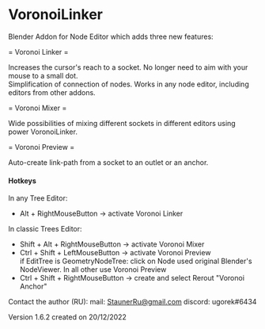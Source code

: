 # VoronoiLinker
Blender Addon for Node Editor which adds three new features:

= Voronoi Linker =

Increases the cursor's reach to a socket. No longer need to aim with your mouse to a small dot.  
Simplification of connection of nodes. Works in any node editor, including editors from other addons.  

= Voronoi Mixer =

Wide possibilities of mixing different sockets in different editors using power VoronoiLinker.

= Voronoi Preview =

Auto-create link-path from a socket to an outlet or an anchor.

#### Hotkeys
In any Tree Editor:  
 + Alt + RightMouseButton  -> activate Voronoi Linker  

In classic Trees Editor:  
 + Shift + Alt + RightMouseButton -> activate Voronoi Mixer
 + Ctrl + Shift + LeftMouseButton -> activate Voronoi Preview  
if EditTree is GeometryNodeTree: click on Node used original Blender's NodeViewer. In all other use Voronoi Preview
 + Ctrl + Shift + RightMouseButton -> create and select Rerout "Voronoi Anchor"

Contact the author (RU):
mail: StaunerRu@gmail.com
discord: ugorek#6434

Version 1.6.2 created on 20/12/2022

